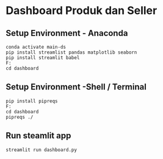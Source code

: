 
# Dashboard Produk dan Seller

## Setup Environment - Anaconda
```
conda activate main-ds
pip install streamlist pandas matplotlib seaborn
pip install streamlit babel
F:
cd dashboard

```
## Setup Environment -Shell / Terminal
```
pip install pipreqs
F:
cd dashboard
pipreqs ./

```

## Run steamlit app
```
streamlit run dashboard.py

```
